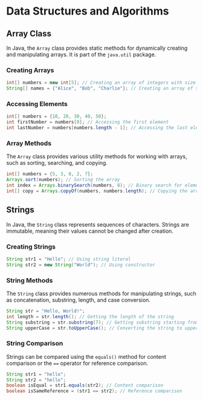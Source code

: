 
# Data Structures and Algorithms

## Array Class

In Java, the `Array` class provides static methods for dynamically creating and manipulating arrays. It is part of the `java.util` package.

### Creating Arrays

```java
int[] numbers = new int[5]; // Creating an array of integers with size 5
String[] names = {"Alice", "Bob", "Charlie"}; // Creating an array of strings with initialization
```

### Accessing Elements

```java
int[] numbers = {10, 20, 30, 40, 50};
int firstNumber = numbers[0]; // Accessing the first element
int lastNumber = numbers[numbers.length - 1]; // Accessing the last element
```

### Array Methods

The `Array` class provides various utility methods for working with arrays, such as sorting, searching, and copying.

```java
int[] numbers = {5, 3, 8, 2, 7};
Arrays.sort(numbers); // Sorting the array
int index = Arrays.binarySearch(numbers, 8); // Binary search for element 8
int[] copy = Arrays.copyOf(numbers, numbers.length); // Copying the array
```

## Strings

In Java, the `String` class represents sequences of characters. Strings are immutable, meaning their values cannot be changed after creation.

### Creating Strings

```java
String str1 = "Hello"; // Using string literal
String str2 = new String("World"); // Using constructor
```

### String Methods

The `String` class provides numerous methods for manipulating strings, such as concatenation, substring, length, and case conversion.

```java
String str = "Hello, World!";
int length = str.length(); // Getting the length of the string
String substring = str.substring(7); // Getting substring starting from index 7
String upperCase = str.toUpperCase(); // Converting the string to uppercase
```

### String Comparison

Strings can be compared using the `equals()` method for content comparison or the `==` operator for reference comparison.

```java
String str1 = "hello";
String str2 = "hello";
boolean isEqual = str1.equals(str2); // Content comparison
boolean isSameReference = (str1 == str2); // Reference comparison
```
